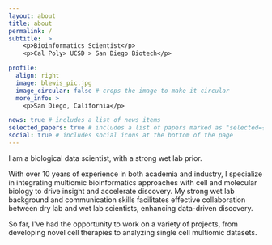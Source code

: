 ```yaml
---
layout: about
title: about
permalink: /
subtitle:  >
    <p>Bioinformatics Scientist</p>
    <p>Cal Poly> UCSD > San Diego Biotech</p>

profile:
  align: right
  image: blewis_pic.jpg
  image_circular: false # crops the image to make it circular
  more_info: >
    <p>San Diego, California</p>

news: true # includes a list of news items
selected_papers: true # includes a list of papers marked as "selected={true}"
social: true # includes social icons at the bottom of the page
---
```


I am a biological data scientist, with a strong wet lab prior.

With over 10 years of experience in both academia and industry, I specialize in integrating multiomic bioinformatics approaches with cell and molecular biology to drive insight and accelerate discovery. My strong wet lab background and communication skills facilitates effective collaboration between dry lab and wet lab scientists, enhancing data-driven discovery.

So far, I've had the opportunity to work on a variety of projects, from developing novel cell therapies to analyzing single cell multiomic datasets.




